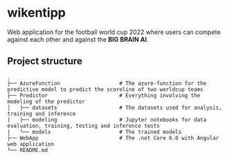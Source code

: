 # wikentipp
Web application for the football world cup 2022 where users can compete against each other and against the **BIG BRAIN AI**.

## Project structure
    .
    ├── AzureFunction                   # The azure-function for the predictive model to predict the scoreline of two worldcup teams
    ├── Predictor                       # Everything involving the modeling of the predictor
    │   ├── datasets                    # The datasets used for analysis, training and inference
    |   ├── modeling                    # Jupyter notebooks for data evaluation, training, testing and inference tests
    |   └── models                      # The trained models
    ├── WebApp                          # The .net Core 6.0 with Angular web application
    └── README.md